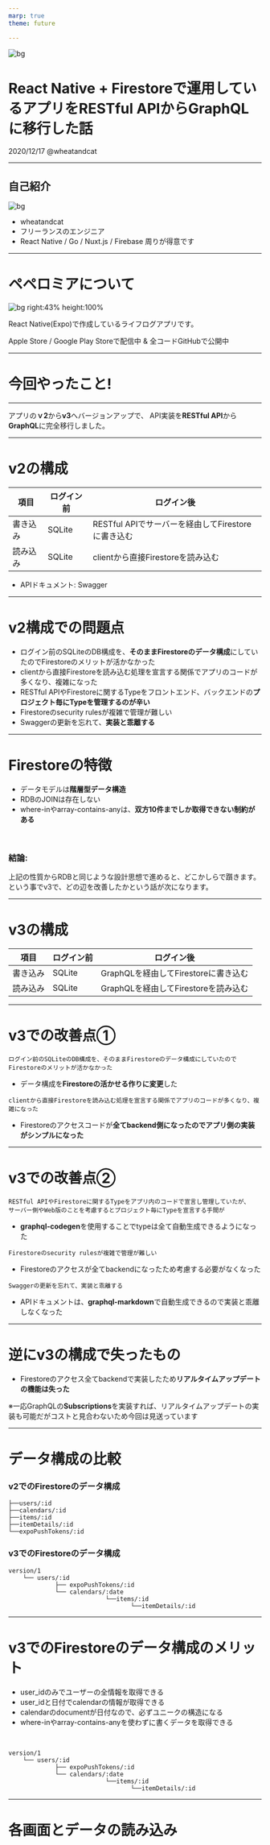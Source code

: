 ```yaml
---
marp: true
theme: future

---
```

<!--
class: title
-->
![bg](./img/title.png)

# React Native + Firestoreで運用しているアプリをRESTful APIからGraphQLに移行した話


2020/12/17
@wheatandcat

---


## 自己紹介

<!--
class: content
-->


![bg](./img/introduction.png)

 - wheatandcat
 - フリーランスのエンジニア
 - React Native / Go / Nuxt.js / Firebase 周りが得意です


---

# ペペロミアについて

![bg right:43% height:100%](./img/about2.png)

React Native(Expo)で作成しているライフログアプリです。

Apple Store / Google Play Storeで配信中 
& 全コードGitHubで公開中

---

<!--
class: force
-->

# 今回やったこと!
---

アプリの**ｖ2**から**v3**へバージョンアップで、
API実装を**RESTful API**から**GraphQL**に完全移行しました。

---

# v2の構成

<!--
class: content
-->

|  項目  |  ログイン前  |  ログイン後  |
| ---- | ---- | ---- |
|  書き込み  |  SQLite  |  RESTful APIでサーバーを経由してFirestoreに書き込む  |
|  読み込み  |  SQLite  |  clientから直接Firestoreを読み込む  |

 - APIドキュメント: Swagger

---

# v2構成での問題点

<!--
class: thin
-->

 - ログイン前のSQLiteのDB構成を、**そのままFirestoreのデータ構成**にしていたのでFirestoreのメリットが活かなかった
 - clientから直接Firestoreを読み込む処理を宣言する関係でアプリのコードが多くなり、複雑になった
 - RESTful APIやFirestoreに関するTypeをフロントエンド、バックエンドの**プロジェクト毎にTypeを管理するのが辛い**
 - Firestoreのsecurity rulesが複雑で管理が難しい
 - Swaggerの更新を忘れて、**実装と乖離する**

---

# Firestoreの特徴

<!--
class: content
-->

 - データモデルは**階層型データ構造**
 - RDBのJOINは存在しない
 - where-inやarray-contains-anyは、**双方10件までしか取得できない制約がある**

<br />

### 結論:

上記の性質からRDBと同じような設計思想で進めると、どこかしらで躓きます。
という事でv3で、どの辺を改善したかという話が次になります。

---

# v3の構成

|  項目  |  ログイン前  |  ログイン後  |
| ---- | ---- | ---- |
|  書き込み  |  SQLite  |  GraphQLを経由してFirestoreに書き込む  |
|  読み込み  |  SQLite  |  GraphQLを経由してFirestoreを読み込む  |


---

# v3での改善点①
<!--
class: thin
-->

```
ログイン前のSQLiteのDB構成を、そのままFirestoreのデータ構成にしていたので
Firestoreのメリットが活かなかった 
```
 - データ構成を**Firestoreの活かせる作りに変更**した

```
clientから直接Firestoreを読み込む処理を宣言する関係でアプリのコードが多くなり、複雑になった
```

 - Firestoreのアクセスコードが**全てbackend側になったのでアプリ側の実装がシンプルになった**

---

# v3での改善点②

```
RESTful APIやFirestoreに関するTypeをアプリ内のコードで宣言し管理していたが、
サーバー側やWeb版のことを考慮するとプロジェクト毎にTypeを宣言する手間が
```
 - **graphql-codegen**を使用することでtypeは全て自動生成できるようになった

```
Firestoreのsecurity rulesが複雑で管理が難しい
```
 - Firestoreのアクセスが全てbackendになったため考慮する必要がなくなった

```
Swaggerの更新を忘れて、実装と乖離する
```
 - APIドキュメントは、**graphql-markdown**で自動生成できるので実装と乖離しなくなった

---

# 逆にv3の構成で失ったもの

 - Firestoreのアクセス全てbackendで実装したため**リアルタイムアップデートの機能は失った**
 
※一応GraphQLの**Subscriptions**を実装すれば、リアルタイムアップデートの実装も可能だがコストと見合わないため今回は見送っています

---

# データ構成の比較

### v2でのFirestoreのデータ構成

<!--
class: content
-->

```
├──users/:id
├──calendars/:id
├──items/:id
├──itemDetails/:id
└──expoPushTokens/:id
```

### v3でのFirestoreのデータ構成

```
version/1
    └── users/:id
             ├── expoPushTokens/:id 
             └── calendars/:date 
                           └──items/:id
                                  └──itemDetails/:id

```

---

# v3でのFirestoreのデータ構成のメリット

 - user_idのみでユーザーの全情報を取得できる
 - user_idと日付でcalendarの情報が取得できる
 - calendarのdocumentが日付なので、必ずユニークの構造になる
 - where-inやarray-contains-anyを使わずに書くデータを取得できる

 <br />

```
version/1
    └── users/:id
             ├── expoPushTokens/:id 
             └── calendars/:date 
                           └──items/:id
                                  └──itemDetails/:id

```

---

<!--
class: force
-->

# 各画面とデータの読み込み